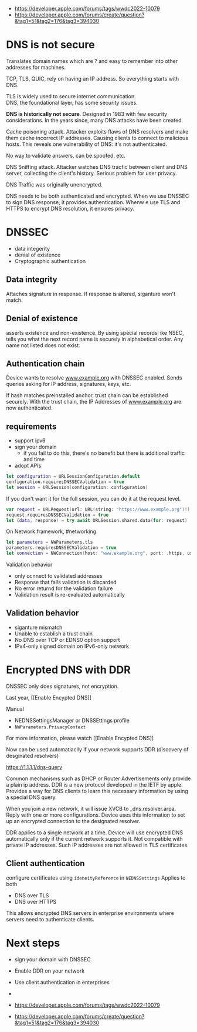 * https://developer.apple.com/forums/tags/wwdc2022-10079
* https://developer.apple.com/forums/create/question?&tag1=51&tag2=176&tag3=394030

# DNS is not secure
Translates domain names which are ? and easy to remember into other addresses for machines.

TCP, TLS, QUIC, rely on having an IP address.  So everything starts with DNS.

TLS is widely used to secure internet communication.  
DNS, the foundational layer, has some security issues.

**DNS is historically not secure**.  Designed in 1983 with few security considerations.  In the years since, many DNS attacks have been created.

Cache poisoning attack.  Attacker exploits flaws of DNS resolvers and make them cache incorrect IP addresses.  Causing clients to connect to malicious hosts.  This reveals one vulnerability of DNS: it's not authenticated.

No way to validate answers, can be spoofed, etc.

DNS Sniffing attack.  Attacker watches DNS tracfic between client and DNS server, collecting the client's history.  Serious problem for user privacy.

DNS Traffic was originally unencrypted.  

DNS needs to be both authenticated and encrypted.  When we use DNSSEC to sign DNS response, it provides authentication.  Whenw e use TLS and HTTPS to encrypt DNS resolution, it ensures privacy.  

# DNSSEC
* data integerity
* denial of existence
* Cryptographic authentication

## Data integrity
Attaches signature in response.  If response is altered, siganture won't match.

## Denial of existence
asserts existence and non-existence.  By using special recordsl ike NSEC, tells you what the next record name is securely in alphabetical order.  Any name not listed does not exist.  

## Authentication chain
Device wants to resolve www.example.org with DNSSEC enabled.  Sends queries asking for IP address, signatures, keys, etc.  

If hash matches preinstalled anchor, trust chain can be established securely.  With the trust chain, the IP Addresses of www.example.org are now authenticated.

## requirements
* support ipv6
* sign your domain
	* if you fail to do this, there's no benefit but there is additional traffic and time
* adopt APIs

```swift
let configuration = URLSessionConfiguration.default
configuration.requiresDNSSECValidation = true
let session = URLSession(configuration: configuration)
```

If you don't want it for the full session, you can do it at the request level.
```swift
var request = URLRequest(url: URL(string: "https://www.example.org")!)
request.requiresDNSSECValidation = true
let (data, response) = try await URLSession.shared.data(for: request)
```

On Network.framework, #networking 

```swift
let parameters = NWParameters.tls
parameters.requiresDNSSECValidation = true
let connection = NWConnection(host: "www.example.org", port: .https, using: parameters)
```

Validation behavior
* only ocnnect to validated addresses
* Response that fails validation is discarded
* No error returnd for the validation failure
* Validation result is re-evaluated automatically

## Validation behavior
* siganture mismatch
* Unable to establish a trust chain
* No DNS over TCP or EDNS0 option support
* IPv4-only signed domain on IPv6-only network

# Encrypted DNS with DDR
DNSSEC only does signatures, not encryption.

Last year,
[[Enable Encypted DNS]]

Manual
* NEDNSSettingsManager or DNSSEttings profile
* `NWParameters.PrivacyContext`

For more information, please watch [[Enable Encypted DNS]]

Now can be used automatiaclly if your network supports DDR (discovery of desginated resolvers)

https://1.1.1.1/dns-query

Common mechanisms such as DHCP or Router Advertisements only provide a plain ip address.  DDR is a new protocol developed in the IETF by apple.  Provides a way for DNS clients to learn this necessary information by using a special DNS query.

When you join a new network, it will issue XVCB to \_dns.resolver.arpa.  Reply with one or more configurations.  Device uses this information to set up an encrypted connection to the designated resolver.

DDR applies to a single network at a time.  Device will use encrypted DNS automatically only if the current network supports it.
Not compatible with private IP addresses.  Such IP addresses are not allowed in TLS certificates.  

## Client authentication
configure certificates using `ideneityReference` in `NEDNSSettings`
Applies to both
* DNS over TLS
* DNS over HTTPS

This allows encrypted DNS servers in enterprise environments where servers need to authenticate clients.


# Next steps
* sign your domain with DNSSEC
* Enable DDR on your network
* Use client authentication in enterprises
* 







* https://developer.apple.com/forums/tags/wwdc2022-10079
* https://developer.apple.com/forums/create/question?&tag1=51&tag2=176&tag3=394030

